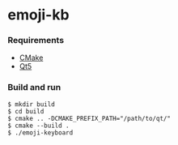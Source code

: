# emoji-kb

### Requirements
- [CMake](https://cmake.org/download/)
- [Qt5](https://www.qt.io/download)

### Build and run

```console
$ mkdir build
$ cd build
$ cmake .. -DCMAKE_PREFIX_PATH="/path/to/qt/"
$ cmake --build .
$ ./emoji-keyboard
```
